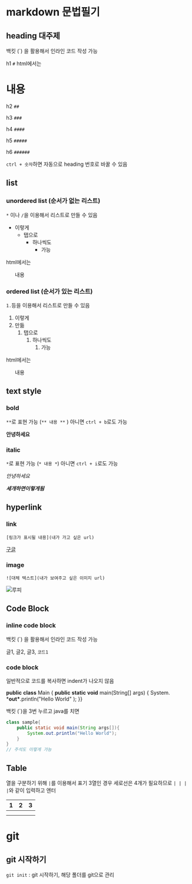 # markdown 문법필기

## heading 대주제
백킷 (`) 을 활용해서 인라인 코드 작성 가능

h1 `#`          html에서는 <h1>내용</h1>

h2 `##`

h3 `###`

h4 `####`

h5 `#####`

h6 `######`



`ctrl + 숫자`하면 자동으로 heading 번호로 바꿀 수 있음



## list

### unordered list (순서가 없는 리스트)

`*` 이나 `/`을 이용해서 리스트로 만들 수 있음

* 이렇게
  * 탭으로
    * 하나씩도
      * 가능

html에서는 <ul>내용</ul>



### ordered list (순서가 있는 리스트)

`1.`등을 이용해서 리스트로 만들 수 있음

1. 이렇게
2. 만듦
   1. 탭으로
      1. 하나씩도
         1. 가능

html에서는 <ol>내용</ol>



## text style

### bold

`**`로 표현 가능 (`** 내용 **` )
아니면 `ctrl + b`로도 가능

**안녕하세요**



### italic

`*`로 표현 가능 (`* 내용 *`)
아니면 `ctrl + i`로도 가능

*안녕하세요*



***세개하면이렇게됨***



## hyperlink

### link

`[링크가 표시될 내용](내가 가고 싶은 url)`

[구글](https://www.google.com)



### image

`![대체 텍스트](내가 보여주고 싶은 이미지 url)`

![루피](https://item.kakaocdn.net/do/862539f7f2171437385154b3b749990f7154249a3890514a43687a85e6b6cc82)



## Code Block

### inline code block

백킷 (`) 을 활용해서 인라인 코드 작성 가능

글1, 글2, 글3, `코드1`



### code block

일반적으로 코드를 복사하면 indent가 나오지 않음

**public** **class** Main {  **public** **static** **void** main(String[] args) {    System. ***out\***.println("Hello World" );  }}



백킷 (`)을 3번 누르고 java를 치면

```java
class sample{
    public static void main(String args[]){
        System.out.println("Hello World");
    }
}
// 주석도 이렇게 가능
```



## Table

열을 구분하기 위해 `|`를 이용해서 표기
3열인 경우 세로선은 4개가 필요하므로 `| | | |`와 같이 입력하고 엔터

|  1   |  2   |  3   |
| :--: | :--: | :--: |
|      |      |      |
|      |      |      |



# git

## git 시작하기

`git init` : git 시작하기, 해당 폴더를 git으로 관리


